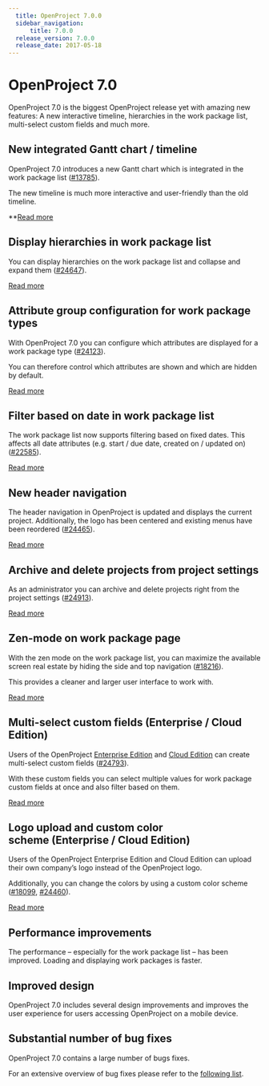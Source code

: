 ```yaml
---
  title: OpenProject 7.0.0
  sidebar_navigation:
      title: 7.0.0
  release_version: 7.0.0
  release_date: 2017-05-18
---
```



# OpenProject 7.0

OpenProject 7.0 is the biggest OpenProject release yet with amazing new
features: A new interactive timeline, hierarchies in the work package
list, multi-select custom fields and much more.

## New integrated Gantt chart / timeline

OpenProject 7.0 introduces a new Gantt chart which is integrated in the
work package list
([\#13785](https://community.openproject.com/projects/openproject/work_packages/13785/activity)).

The new timeline is much more interactive and user-friendly than the old
timeline.

**[Read
more](https://www.openproject.org/release-notes/openproject-7-0/new-integrated-gantt-chart-timeline/)

## Display hierarchies in work package list

You can display hierarchies on the work package list and collapse and
expand them
([\#24647](https://community.openproject.com/projects/openproject/work_packages/24647/activity)).

[Read
more](https://www.openproject.org/release-notes/openproject-7-0/display-hierarchies-work-package-list/)

## Attribute group configuration for work package types

With OpenProject 7.0 you can configure which attributes
are displayed for a work package type
([\#24123](https://community.openproject.com/projects/openproject/work_packages/24123/activity)).

You can therefore control which attributes are shown and which are
hidden by default.

[Read
more](https://www.openproject.org/release-notes/openproject-7-0/attribute-group-configuration-work-package-types/)

## Filter based on date in work package list

The work package list now supports filtering based on fixed dates. This
affects all date attributes (e.g. start / due date, created on / updated
on)
([\#22585](https://community.openproject.com/projects/telekom/work_packages/22585/activity)).

[Read
more](https://www.openproject.org/release-notes/openproject-7-0/filter-based-date-work-package-list/)

## New header navigation

The header navigation in OpenProject is updated and displays the current
project. Additionally, the logo has been centered and existing menus
have been reordered
([\#24465](https://community.openproject.com/projects/design/work_packages/24465/activity)).

[Read
more](https://www.openproject.org/release-notes/openproject-7-0/new-header-navigation/)

## Archive and delete projects from project settings

As an administrator you can archive and delete projects right from the
project settings
([\#24913](https://community.openproject.com/projects/openproject/work_packages/24913/activity)).

[Read
more](https://www.openproject.org/release-notes/openproject-7-0/archive-delete-projects-project-settings/)

## Zen-mode on work package page

With the zen mode on the work package list, you can maximize the
available screen real estate by hiding the side and top navigation
([\#18216](https://community.openproject.com/projects/openproject/work_packages/18216/activity)).

This provides a cleaner and larger user interface to work with.

[Read
more](https://www.openproject.org/release-notes/openproject-7-0/zen-mode-work-package-page/)

## Multi-select custom fields (Enterprise / Cloud Edition)

Users of the OpenProject [Enterprise
Edition](https://www.openproject.org/enterprise-edition/) and [Cloud
Edition](https://www.openproject.org/hosting/) can create multi-select
custom fields
([\#24793](https://community.openproject.com/projects/openproject/work_packages/24793/activity)).

With these custom fields you can select multiple values for work package
custom fields at once and also filter based on them.

[Read
more](https://www.openproject.org/release-notes/openproject-7-0/multi-select-custom-fields/)

## Logo upload and custom color scheme (Enterprise / Cloud Edition)

Users of the OpenProject Enterprise Edition and Cloud Edition can upload
their own company’s logo instead of the OpenProject logo.

Additionally, you can change the colors by using a custom color scheme
([\#18099](https://community.openproject.com/projects/gmbh/work_packages/18099/activity),
[\#24460](https://community.openproject.com/projects/gmbh/work_packages/24460/activity)).

[Read
more](https://www.openproject.org/release-notes/openproject-7-0/logo-upload-custom-color-scheme/)

## Performance improvements

The performance – especially for the work package list – has been
improved. Loading and displaying work packages is faster.

## Improved design

OpenProject 7.0 includes several design improvements and improves the
user experience for users accessing OpenProject on a mobile device.

## Substantial number of bug fixes

OpenProject 7.0 contains a large number of bugs fixes.

For an extensive overview of bug fixes please refer to the [following
list](https://community.openproject.com/projects/openproject/work_packages?query_props=%7B%22c%22:%5B%22id%22,%22subject%22,%22type%22,%22status%22,%22assignee%22%5D,%22p%22:%22openproject%22,%22t%22:%22parent:desc%22,%22f%22:%5B%7B%22n%22:%22version%22,%22o%22:%22%253D%22,%22t%22:%22list_optional%22,%22v%22:%22750%22%7D,%7B%22n%22:%22type%22,%22o%22:%22%253D%22,%22t%22:%22list_model%22,%22v%22:%221%22%7D,%7B%22n%22:%22subprojectId%22,%22o%22:%22*%22,%22t%22:%22list_subprojects%22,%22v%22:%5B%5D%7D%5D,%22pa%22:1,%22pp%22:20%7D).


